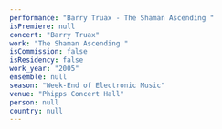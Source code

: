 ```yaml
---
performance: "Barry Truax - The Shaman Ascending "
isPremiere: null
concert: "Barry Truax"
work: "The Shaman Ascending "
isCommission: false
isResidency: false
work_year: "2005"
ensemble: null
season: "Week-End of Electronic Music"
venue: "Phipps Concert Hall"
person: null
country: null
---
```


